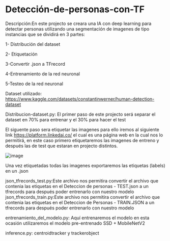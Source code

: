 # Detección-de-personas-con-TF

Descripción:En este projecto se creara una IA con deep learning para detectar personas utilizando una segmentación de imagenes de tipo instancias que se dividirá en 3 partes:

1- Distribución del dataset

2- Etiquetación 

3-Convertir .json a TFrecord

4-Entrenamiento de la red neuronal

5-Testeo de la red neuronal

Dataset utilizado: https://www.kaggle.com/datasets/constantinwerner/human-detection-dataset

Distribucion-dataset.py: El primer paso de este projecto será separar el  dataset en 70% para entrenar y el 30% para hacer el test

El siguente paso sera etiquetar las imagenes para ello iremos al siguiente link https://platform.linkedai.co/ el cual es una página web en la cual nos lo permitirá, en este caso primero etiquetaremos las imagenes de entreno y después las de test que estaran en projecto distintos.

![image](https://user-images.githubusercontent.com/57341284/167683732-90947df8-189a-4cc1-b224-d6f719260456.png)

Una vez etiquetadas todas las imagenes exportaremos las etiquetas (labels) en un .json 

json_tfrecords_test.py:Este archivo nos permitira convertir el archivo que contenia las etiquetas en el Deteccion de personas - TEST.json  a un tfrecords para después poder entrenarlo con nuestro modelo
json_tfrecords_train.py:Este archivo nos permitira convertir el archivo que contenia las etiquetas en el Deteccion de Personas - TRAIN.JSON  a un tfrecords para después poder entrenarlo con nuestro modelo

entrenamiento_del_modelo.py: Aquí entrenaremos el modelo en esta ocasión utilizaremos el modelo pre-entrenado SSD + MobileNetV2

inference.py:
centroidtracker  y trackerobject

